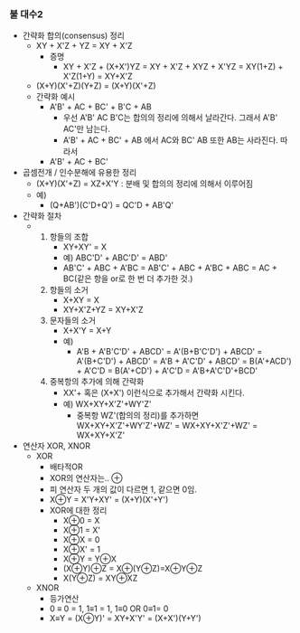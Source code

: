 ### 불 대수2
- 간략화 합의(consensus) 정리
  - XY + X'Z + YZ = XY + X'Z
    - 증명
      - XY + X'Z + (X+X')YZ = XY + X'Z + XYZ + X'YZ = XY(1+Z) + X'Z(1+Y) = XY+X'Z
  - (X+Y)(X'+Z)(Y+Z) = (X+Y)(X'+Z)
  - 간략화 예시
    - A'B' + AC + BC' + B'C + AB
      - 우선 A'B' AC B'C는 합의의 정리에 의해서 날라간다. 그래서 A'B' AC'만 남는다.
      - A'B' + AC + BC' + AB 에서 AC와 BC' AB 또한 AB는 사라진다. 따라서
    - A'B' + AC + BC'
- 곱셈전개 / 인수분해에 유용한 정리
  - (X+Y)(X'+Z) = XZ+X'Y : 분배 및 합의의 정리에 의해서 이루어짐
  - 예)
    - (Q+AB')(C'D+Q') = QC'D + AB'Q'
- 간략화 절차
  - 1. 항들의 조합
       - XY+XY' = X
       - 예) ABC'D' + ABC'D' = ABD'
       - AB'C' + ABC + A'BC = AB'C' + ABC + A'BC + ABC = AC + BC(같은 항을 or로 한 번 더 추가한 것.)
    2. 항들의 소거
       - X+XY = X
       - XY+X'Z+YZ = XY+X'Z
    3. 문자들의 소거
       - X+X'Y = X+Y
       - 예)
         - A'B + A'B'C'D' + ABCD' = A'(B+B'C'D') + ABCD' = A'(B+C'D') + ABCD' = A'B + A'C'D' + ABCD' = B(A'+ACD') + A'C'D = B(A'+CD') + A'C'D = A'B+A'C'D'+BCD'
    4. 중복항의 추가에 의해 간략화
       - XX'+ 혹은 (X+X') 이런식으로 추가해서 간략화 시킨다.
       - 예)  WX+XY+X'Z'+WY'Z'
         - 중복항 WZ'(합의의 정리)를 추가하면 WX+XY+X'Z'+WY'Z'+WZ' = WX+XY+X'Z'+WZ' = WX+XY+X'Z'
- 연산자 XOR, XNOR
  - XOR
    - 배타적OR
    - XOR의 연산자는.. ⊕
    - 피 연산자 두 개의 값이 다르면 1, 같으면 0임.
    - X⊕Y = X'Y+XY' = (X+Y)(X'+Y')
    - XOR에 대한 정리
      - X⊕0 = X
      - X⊕1 = X'
      - X⊕X = 0
      - X⊕X' = 1
      - X⊕Y = Y⊕X
      - (X⊕Y)⊕Z = X⊕(Y⊕Z)=X⊕Y⊕Z
      - X(Y⊕Z) = XY⊕XZ
  - XNOR
    - 등가연산
    - 0 ≡ 0 = 1, 1≡1 = 1, 1≡0 OR 0≡1= 0
    - X≡Y = (X⊕Y)' = XY+X'Y' = (X+X')(Y+Y')
